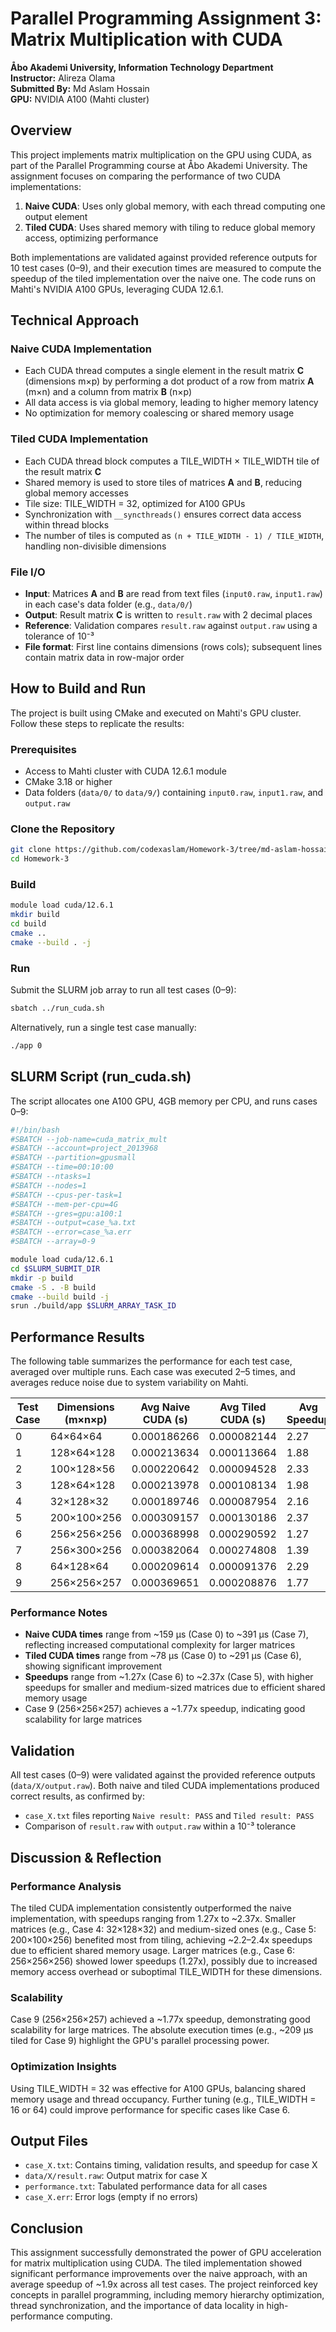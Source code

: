 # Parallel Programming Assignment 3: Matrix Multiplication with CUDA

**Åbo Akademi University, Information Technology Department**  
**Instructor:** Alireza Olama  
**Submitted By:** Md Aslam Hossain  
**GPU:** NVIDIA A100 (Mahti cluster)

## Overview

This project implements matrix multiplication on the GPU using CUDA, as part of the Parallel Programming course at Åbo Akademi University. The assignment focuses on comparing the performance of two CUDA implementations:

1. **Naive CUDA**: Uses only global memory, with each thread computing one output element
2. **Tiled CUDA**: Uses shared memory with tiling to reduce global memory access, optimizing performance

Both implementations are validated against provided reference outputs for 10 test cases (0–9), and their execution times are measured to compute the speedup of the tiled implementation over the naive one. The code runs on Mahti's NVIDIA A100 GPUs, leveraging CUDA 12.6.1.

## Technical Approach

### Naive CUDA Implementation

- Each CUDA thread computes a single element in the result matrix **C** (dimensions m×p) by performing a dot product of a row from matrix **A** (m×n) and a column from matrix **B** (n×p)
- All data access is via global memory, leading to higher memory latency
- No optimization for memory coalescing or shared memory usage

### Tiled CUDA Implementation

- Each CUDA thread block computes a TILE_WIDTH × TILE_WIDTH tile of the result matrix **C**
- Shared memory is used to store tiles of matrices **A** and **B**, reducing global memory accesses
- Tile size: TILE_WIDTH = 32, optimized for A100 GPUs
- Synchronization with `__syncthreads()` ensures correct data access within thread blocks
- The number of tiles is computed as `(n + TILE_WIDTH - 1) / TILE_WIDTH`, handling non-divisible dimensions

### File I/O

- **Input**: Matrices **A** and **B** are read from text files (`input0.raw`, `input1.raw`) in each case's data folder (e.g., `data/0/`)
- **Output**: Result matrix **C** is written to `result.raw` with 2 decimal places
- **Reference**: Validation compares `result.raw` against `output.raw` using a tolerance of 10⁻³
- **File format**: First line contains dimensions (rows cols); subsequent lines contain matrix data in row-major order

## How to Build and Run

The project is built using CMake and executed on Mahti's GPU cluster. Follow these steps to replicate the results:

### Prerequisites

- Access to Mahti cluster with CUDA 12.6.1 module
- CMake 3.18 or higher
- Data folders (`data/0/` to `data/9/`) containing `input0.raw`, `input1.raw`, and `output.raw`

### Clone the Repository

```bash
git clone https://github.com/codexaslam/Homework-3/tree/md-aslam-hossain
cd Homework-3
```

### Build

```bash
module load cuda/12.6.1
mkdir build
cd build
cmake ..
cmake --build . -j
```

### Run

Submit the SLURM job array to run all test cases (0–9):

```bash
sbatch ../run_cuda.sh
```

Alternatively, run a single test case manually:

```bash
./app 0
```

## SLURM Script (run_cuda.sh)

The script allocates one A100 GPU, 4GB memory per CPU, and runs cases 0–9:

```bash
#!/bin/bash
#SBATCH --job-name=cuda_matrix_mult
#SBATCH --account=project_2013968
#SBATCH --partition=gpusmall
#SBATCH --time=00:10:00
#SBATCH --ntasks=1
#SBATCH --nodes=1
#SBATCH --cpus-per-task=1
#SBATCH --mem-per-cpu=4G
#SBATCH --gres=gpu:a100:1
#SBATCH --output=case_%a.txt
#SBATCH --error=case_%a.err
#SBATCH --array=0-9

module load cuda/12.6.1
cd $SLURM_SUBMIT_DIR
mkdir -p build
cmake -S . -B build
cmake --build build -j
srun ./build/app $SLURM_ARRAY_TASK_ID
```

## Performance Results

The following table summarizes the performance for each test case, averaged over multiple runs. Each case was executed 2–5 times, and averages reduce noise due to system variability on Mahti.

| Test Case | Dimensions (m×n×p) | Avg Naive CUDA (s) | Avg Tiled CUDA (s) | Avg Speedup |
|-----------|-------------------|--------------------|--------------------|-------------|
| 0 | 64×64×64 | 0.000186266 | 0.000082144 | 2.27 |
| 1 | 128×64×128 | 0.000213634 | 0.000113664 | 1.88 |
| 2 | 100×128×56 | 0.000220642 | 0.000094528 | 2.33 |
| 3 | 128×64×128 | 0.000213978 | 0.000108134 | 1.98 |
| 4 | 32×128×32 | 0.000189746 | 0.000087954 | 2.16 |
| 5 | 200×100×256 | 0.000309157 | 0.000130186 | 2.37 |
| 6 | 256×256×256 | 0.000368998 | 0.000290592 | 1.27 |
| 7 | 256×300×256 | 0.000382064 | 0.000274808 | 1.39 |
| 8 | 64×128×64 | 0.000209614 | 0.000091376 | 2.29 |
| 9 | 256×256×257 | 0.000369651 | 0.000208876 | 1.77 |

### Performance Notes

- **Naive CUDA times** range from ~159 µs (Case 0) to ~391 µs (Case 7), reflecting increased computational complexity for larger matrices
- **Tiled CUDA times** range from ~78 µs (Case 0) to ~291 µs (Case 6), showing significant improvement
- **Speedups** range from ~1.27x (Case 6) to ~2.37x (Case 5), with higher speedups for smaller and medium-sized matrices due to efficient shared memory usage
- Case 9 (256×256×257) achieves a ~1.77x speedup, indicating good scalability for large matrices

## Validation

All test cases (0–9) were validated against the provided reference outputs (`data/X/output.raw`). Both naive and tiled CUDA implementations produced correct results, as confirmed by:

- `case_X.txt` files reporting `Naive result: PASS` and `Tiled result: PASS`
- Comparison of `result.raw` with `output.raw` within a 10⁻³ tolerance

## Discussion & Reflection

### Performance Analysis

The tiled CUDA implementation consistently outperformed the naive implementation, with speedups ranging from 1.27x to ~2.37x. Smaller matrices (e.g., Case 4: 32×128×32) and medium-sized ones (e.g., Case 5: 200×100×256) benefited most from tiling, achieving ~2.2–2.4x speedups due to efficient shared memory usage. Larger matrices (e.g., Case 6: 256×256×256) showed lower speedups (1.27x), possibly due to increased memory access overhead or suboptimal TILE_WIDTH for these dimensions.

### Scalability

Case 9 (256×256×257) achieved a ~1.77x speedup, demonstrating good scalability for large matrices. The absolute execution times (e.g., ~209 µs tiled for Case 9) highlight the GPU's parallel processing power.

### Optimization Insights

Using TILE_WIDTH = 32 was effective for A100 GPUs, balancing shared memory usage and thread occupancy. Further tuning (e.g., TILE_WIDTH = 16 or 64) could improve performance for specific cases like Case 6.


## Output Files

- `case_X.txt`: Contains timing, validation results, and speedup for case X
- `data/X/result.raw`: Output matrix for case X
- `performance.txt`: Tabulated performance data for all cases
- `case_X.err`: Error logs (empty if no errors)


## Conclusion

This assignment successfully demonstrated the power of GPU acceleration for matrix multiplication using CUDA. The tiled implementation showed significant performance improvements over the naive approach, with an average speedup of ~1.9x across all test cases. The project reinforced key concepts in parallel programming, including memory hierarchy optimization, thread synchronization, and the importance of data locality in high-performance computing.